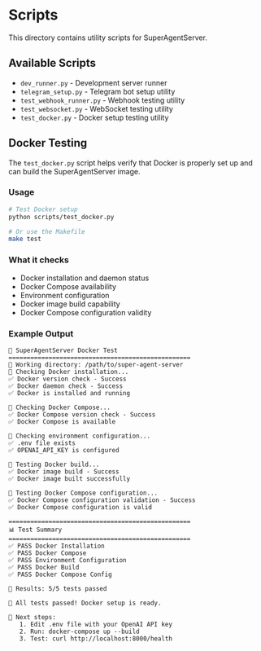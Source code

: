 # Scripts

This directory contains utility scripts for SuperAgentServer.

## Available Scripts

- `dev_runner.py` - Development server runner
- `telegram_setup.py` - Telegram bot setup utility
- `test_webhook_runner.py` - Webhook testing utility
- `test_websocket.py` - WebSocket testing utility
- `test_docker.py` - Docker setup testing utility

## Docker Testing

The `test_docker.py` script helps verify that Docker is properly set up and can build the SuperAgentServer image.

### Usage

```bash
# Test Docker setup
python scripts/test_docker.py

# Or use the Makefile
make test
```

### What it checks

- Docker installation and daemon status
- Docker Compose availability
- Environment configuration
- Docker image build capability
- Docker Compose configuration validity

### Example Output

```
🚀 SuperAgentServer Docker Test
==================================================
📁 Working directory: /path/to/super-agent-server
🐳 Checking Docker installation...
✅ Docker version check - Success
✅ Docker daemon check - Success
✅ Docker is installed and running

🐳 Checking Docker Compose...
✅ Docker Compose version check - Success
✅ Docker Compose is available

📄 Checking environment configuration...
✅ .env file exists
✅ OPENAI_API_KEY is configured

🔨 Testing Docker build...
✅ Docker image build - Success
✅ Docker image built successfully

🐳 Testing Docker Compose configuration...
✅ Docker Compose configuration validation - Success
✅ Docker Compose configuration is valid

==================================================
📊 Test Summary
==================================================
✅ PASS Docker Installation
✅ PASS Docker Compose
✅ PASS Environment Configuration
✅ PASS Docker Build
✅ PASS Docker Compose Config

🎯 Results: 5/5 tests passed

🎉 All tests passed! Docker setup is ready.

🚀 Next steps:
   1. Edit .env file with your OpenAI API key
   2. Run: docker-compose up --build
   3. Test: curl http://localhost:8000/health
```
